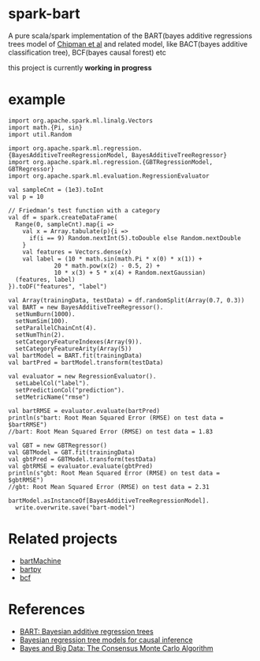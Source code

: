 # spark-bart
A pure scala/spark implementation of the BART(bayes additive regressions trees model of [Chipman et al](https://arxiv.org/abs/0806.3286) and related model, like BACT(bayes additive classification tree), BCF(bayes causal forest) etc

this project is currently **working in progress**

# example
```
import org.apache.spark.ml.linalg.Vectors
import math.{Pi, sin}
import util.Random

import org.apache.spark.ml.regression.{BayesAdditiveTreeRegressionModel, BayesAdditiveTreeRegressor}
import org.apache.spark.ml.regression.{GBTRegressionModel, GBTRegressor}
import org.apache.spark.ml.evaluation.RegressionEvaluator

val sampleCnt = (1e3).toInt
val p = 10

// Friedman’s test function with a category 
val df = spark.createDataFrame(
  Range(0, sampleCnt).map{i => 
    val x = Array.tabulate(p){i => 
      if(i == 9) Random.nextInt(5).toDouble else Random.nextDouble
    }
    val features = Vectors.dense(x)
    val label = (10 * math.sin(math.Pi * x(0) * x(1)) + 
             20 * math.pow(x(2) - 0.5, 2) + 
             10 * x(3) + 5 * x(4) + Random.nextGaussian)
  (features, label)
}).toDF("features", "label")

val Array(trainingData, testData) = df.randomSplit(Array(0.7, 0.3))
val BART = new BayesAdditiveTreeRegressor().
  setNumBurn(1000).
  setNumSim(100).
  setParallelChainCnt(4).
  setNumThin(2).
  setCategoryFeatureIndexes(Array(9)).
  setCategoryFeatureArity(Array(5))
val bartModel = BART.fit(trainingData)
val bartPred = bartModel.transform(testData)

val evaluator = new RegressionEvaluator().
  setLabelCol("label").
  setPredictionCol("prediction").
  setMetricName("rmse")

val bartRMSE = evaluator.evaluate(bartPred)
println(s"bart: Root Mean Squared Error (RMSE) on test data = $bartRMSE")
//bart: Root Mean Squared Error (RMSE) on test data = 1.83

val GBT = new GBTRegressor()
val GBTModel = GBT.fit(trainingData)
val gbtPred = GBTModel.transform(testData)
val gbtRMSE = evaluator.evaluate(gbtPred)
println(s"gbt: Root Mean Squared Error (RMSE) on test data = $gbtRMSE")
//gbt: Root Mean Squared Error (RMSE) on test data = 2.31

bartModel.asInstanceOf[BayesAdditiveTreeRegressionModel].
  write.overwrite.save("bart-model")
```

# Related projects

- [bartMachine](https://github.com/kapelner/bartMachine)
- [bartpy](https://github.com/JakeColtman/bartpy)
- [bcf](https://github.com/jaredsmurray/bcf)

# References
- [BART: Bayesian additive regression trees](https://arxiv.org/abs/0806.3286)
- [Bayesian regression tree models for causal inference](https://arxiv.org/abs/1706.09523)
- [Bayes and Big Data: The Consensus Monte Carlo Algorithm](https://research.google/pubs/pub41849/)
